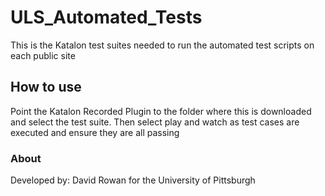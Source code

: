 # ULS_Automated_Tests
This is the Katalon test suites needed to run the automated test scripts on each public site


## How to use
Point the Katalon Recorded Plugin to the folder where this is downloaded and select the test suite. Then select play and watch as test cases are executed and ensure they are all passing



### About
Developed by: David Rowan for the University of Pittsburgh
